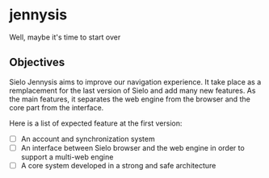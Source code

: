 # jennysis
Well, maybe it's time to start over

## Objectives

Sielo Jennysis aims to improve our navigation experience. It take place as a remplacement for the last version of Sielo and add many new features. As the main features, it separates the web engine from the browser and the core part from the interface.

Here is a list of expected feature at the first version:
- [ ] An account and synchronization system
- [ ] An interface between Sielo browser and the web engine in order to support a multi-web engine
- [ ] A core system developed in a strong and safe architecture
